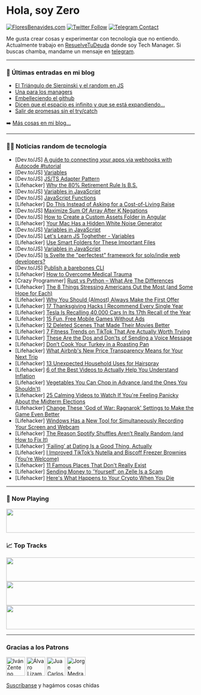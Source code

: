 # Hola, soy Zero

[![FloresBenavides.com](https://img.shields.io/website?down_message=oops&label=MiBlog&style=for-the-badge&up_message=online&url=https%3A%2F%2Ffloresbenavides.com)](https://floresbenavides.com) [![Twitter Follow](https://img.shields.io/twitter/follow/ZeroDragon?color=%231DA1F2&label=Follow&logo=twitter&logoColor=ffffff&style=for-the-badge)](https://twitter.com/zerodragon) [![Telegram Contact](https://img.shields.io/badge/escr%C3%ADbeme-ZeroDragon-%2326A5E4?style=for-the-badge&logo=telegram)](https://t.me/zerodragon)

Me gusta crear cosas y experimentar con tecnología que no entiendo.
Actualmente trabajo en [ResuelveTuDeuda](http://github.com/resuelve) donde soy Tech Manager.
Si buscas chamba, mandame un mensaje en [telegram](https://t.me/zerodragon).

---

### 📕 Últimas entradas en mi blog
<!-- BLOG-POST-LIST:START -->
- [El Triángulo de Sierpinski y el random en JS](https://floresbenavides.com/el-triangulo-de-sierpinski-y-el-random-en-js/)
- [Una para los managers](https://floresbenavides.com/una-para-los-managers/)
- [Embelleciendo el github](https://floresbenavides.com/embelleciendo-el-github/)
- [Dicen que el espacio es infinito y que se está expandiendo…](https://floresbenavides.com/dicen-que-el-espacio-es-infinito-y-que-se-esta-expandiendo/)
- [Salir de promesas sin el try/catch](https://floresbenavides.com/salir-de-promesas-sin-el-try-catch/)
<!-- BLOG-POST-LIST:END -->

➡️ [Más cosas en mi blog...](https://floresbenavides.com)

---

### 👨‍💻 Noticias random de tecnología
<!-- TECH-POSTS:START -->
- [Dev.to/JS] [A guide to connecting your apps via webhooks with Autocode #tutorial](https://dev.to/janeth/a-guide-to-connecting-your-apps-via-webhooks-with-autocode-tutorial-15m7)
- [Dev.to/JS] [Variables](https://dev.to/goyafan_33/variables-1me6)
- [Dev.to/JS] [JS/TS Adapter Pattern](https://dev.to/brentdalling/jsts-adapter-pattern-g17)
- [Lifehacker] [Why the 80% Retirement Rule Is B.S.](https://lifehacker.com/why-the-80-retirement-rule-is-bullshit-1849762139)
- [Dev.to/JS] [Variables in JavaScript](https://dev.to/levon_yedigaryan/variables-in-javascript-4e96)
- [Dev.to/JS] [JavaScript Functions](https://dev.to/arpinetadevosyan/javascript-functions-1m2f)
- [Lifehacker] [Do This Instead of Asking for a Cost-of-Living Raise](https://lifehacker.com/do-this-instead-of-asking-for-a-cost-of-living-raise-1849759785)
- [Dev.to/JS] [Maximize Sum Of Array After K Negations](https://dev.to/zeeshanali0704/maximize-sum-of-array-after-k-negations-5ch8)
- [Dev.to/JS] [How to Create a Custom Assets Folder in Angular](https://dev.to/harshallimaye/how-to-create-a-custom-assets-folder-in-angular-1dbl)
- [Lifehacker] [Your Mac Has a Hidden White Noise Generator](https://lifehacker.com/your-mac-has-a-hidden-white-noise-generator-1849760988)
- [Dev.to/JS] [Variables in JavaScript](https://dev.to/sona_barseghyan/variables-in-javascript-18f8)
- [Dev.to/JS] [Let&#39;s Learn JS Toghether - Variables](https://dev.to/veronikakhacha4/lets-learn-js-toghether-variables-3dd3)
- [Lifehacker] [Use Smart Folders for These Important Files](https://lifehacker.com/use-smart-folders-for-these-important-files-1849761253)
- [Dev.to/JS] [Variables in JavaScript](https://dev.to/maria_nazaryan_/variables-in-javascript-1djk)
- [Dev.to/JS] [Is Svelte the &quot;perfectest&quot; framework for solo/indie web developers?](https://dev.to/developerbishwas/is-svelte-the-perfectest-framework-for-soloindie-web-developers-bp8)
- [Dev.to/JS] [Publish a barebones CLI](https://dev.to/ricsam/publish-a-barebones-cli-n2a)
- [Lifehacker] [How to Overcome Medical Trauma](https://lifehacker.com/how-to-overcome-medical-trauma-1849760311)
- [Crazy Programmer] [Rust vs Python – What Are The Differences](https://www.thecrazyprogrammer.com/2022/11/rust-vs-python.html)
- [Lifehacker] [The 8 Things Stressing Americans Out the Most &lpar;and Some Hope for Each&rpar;](https://lifehacker.com/the-8-things-stressing-americans-out-the-most-and-some-1849760418)
- [Lifehacker] [Why You Should &lpar;Almost&rpar; Always Make the First Offer](https://lifehacker.com/why-you-should-almost-always-make-the-first-offer-1849757533)
- [Lifehacker] [17 Thanksgiving Hacks I Recommend Every Single Year](https://lifehacker.com/17-thanksgiving-hacks-that-will-make-your-holiday-bette-1849758983)
- [Lifehacker] [Tesla Is Recalling 40,000 Cars In Its 17th Recall of the Year](https://lifehacker.com/tesla-is-recalling-40-000-cars-in-its-17th-recall-of-th-1849758373)
- [Lifehacker] [15 Fun, Free Mobile Games Without Ads](https://lifehacker.com/15-fun-free-mobile-games-without-ads-1849621297)
- [Lifehacker] [12 Deleted Scenes That Made Their Movies Better](https://lifehacker.com/12-deleted-scenes-that-made-their-movies-better-1849752058)
- [Lifehacker] [7 Fitness Trends on TikTok That Are Actually Worth Trying](https://lifehacker.com/7-fitness-trends-on-tiktok-that-are-actually-worth-tryi-1849757950)
- [Lifehacker] [These Are the Dos and Don’ts of Sending a Voice Message](https://lifehacker.com/these-are-the-dos-and-don-ts-of-sending-a-voice-message-1849758508)
- [Lifehacker] [Don’t Cook Your Turkey in a Roasting Pan](https://lifehacker.com/don-t-cook-your-turkey-in-a-roasting-pan-1849757979)
- [Lifehacker] [What Airbnb&#39;s New Price Transparency Means for Your Next Trip](https://lifehacker.com/what-airbnbs-new-price-transparency-means-for-your-next-1849757864)
- [Lifehacker] [13 Unexpected Household Uses for Hairspray](https://lifehacker.com/13-unexpected-household-uses-for-hairspray-1849756937)
- [Lifehacker] [6 of the Best Videos to Actually Help You Understand Inflation](https://lifehacker.com/6-of-the-best-videos-to-actually-help-you-understand-in-1849757643)
- [Lifehacker] [Vegetables You Can Chop in Advance &lpar;and the Ones You Shouldn&#39;t&rpar;](https://lifehacker.com/vegetables-you-can-chop-in-advance-and-the-ones-you-sh-1849757529)
- [Lifehacker] [25 Calming Videos to Watch If You&#39;re Feeling Panicky About the Midterm Elections](https://lifehacker.com/16-soothing-videos-to-watch-if-youre-feeling-panicky-fo-1845560975)
- [Lifehacker] [Change These &#39;God of War: Ragnarok&#39; Settings to Make the Game Even Better](https://lifehacker.com/change-these-god-of-war-ragnarok-settings-to-make-the-1849757239)
- [Lifehacker] [Windows Has a New Tool for Simultaneously Recording Your Screen and Webcam](https://lifehacker.com/windows-has-a-new-tool-for-simultaneously-recording-you-1849756054)
- [Lifehacker] [The Reason Spotify Shuffles Aren’t Really Random &lpar;and How to Fix It&rpar;](https://lifehacker.com/the-reason-spotify-shuffles-aren-t-really-random-and-h-1849756947)
- [Lifehacker] [‘Failing’ at Dating Is a Good Thing, Actually](https://lifehacker.com/failing-at-dating-is-a-good-thing-actually-1849755241)
- [Lifehacker] [I Improved TikTok’s Nutella and Biscoff Freezer Brownies &lpar;You’re Welcome&rpar;](https://lifehacker.com/i-improved-tiktok-s-nutella-and-biscoff-freezer-brownie-1849754274)
- [Lifehacker] [11 Famous Places That Don&#39;t Really Exist](https://lifehacker.com/11-famous-places-that-dont-really-exist-1849754301)
- [Lifehacker] [Sending Money to &#39;Yourself&#39; on Zelle Is a Scam](https://lifehacker.com/sending-money-to-yourself-on-zelle-is-a-scam-1849754543)
- [Lifehacker] [Here&#39;s What Happens to Your Crypto When You Die](https://lifehacker.com/heres-what-happens-to-your-crypto-when-you-die-1849753938)<!-- TECH-POSTS:END -->

---

### 🎵 Now Playing
<a href="https://spotify-now-playing-dun.vercel.app/now-playing?open"><img src="https://spotify-now-playing-dun.vercel.app/now-playing" width="540" height="64"></a>

### 📈 Top Tracks
<a href="https://spotify-now-playing-dun.vercel.app/top-tracks?i=1&open"><img src="https://spotify-now-playing-dun.vercel.app/top-tracks?i=1" width="540" height="64"></a>
<a href="https://spotify-now-playing-dun.vercel.app/top-tracks?i=2&open"><img src="https://spotify-now-playing-dun.vercel.app/top-tracks?i=2" width="540" height="64"></a>
<a href="https://spotify-now-playing-dun.vercel.app/top-tracks?i=3&open"><img src="https://spotify-now-playing-dun.vercel.app/top-tracks?i=3" width="540" height="64"></a>

---

### Gracias a los Patrons
[<img src="https://avatars.githubusercontent.com/u/243380?v=4" alt="Iván Zenteno" width="50px">](https://github.com/k001) [<img src="https://avatars.githubusercontent.com/u/19955639?v=4" alt="Álvaro Lizama" width="50px">](https://github.com/alvarolizama) [<img src="https://avatars.githubusercontent.com/u/2718753?v=4" alt="Juan Carlos Ruiz" width="50px">](https://github.com/JuanCrg90) [<img src="https://avatars.githubusercontent.com/u/37025?v=4" alt="Jorge Medrano" width="50px">](https://github.com/h1pp1e) 

[Suscríbanse](https://www.patreon.com/zerodragon) y hagámos cosas chidas
